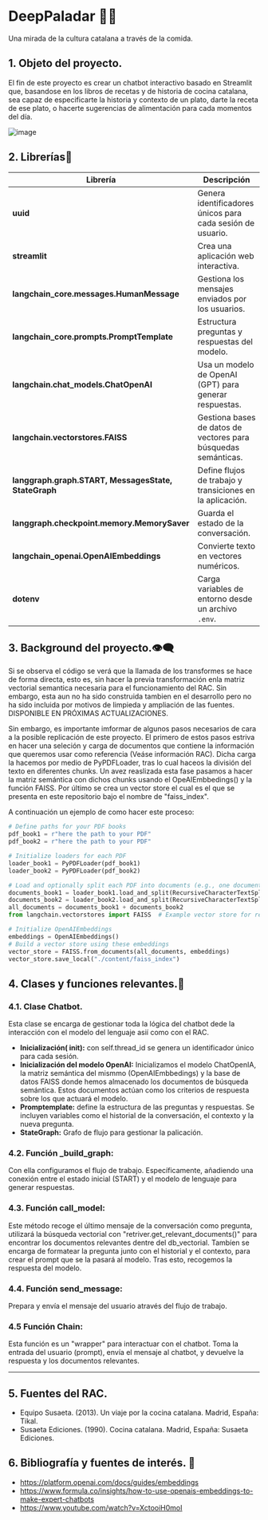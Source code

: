 # DeepPaladar 🥕🥑
Una mirada de la cultura catalana a través de la comida. 



## 1. Objeto del proyecto. 
El fin de este proyecto es crear un chatbot interactivo basado en Streamlit que, basandose en los libros de recetas y de historia de cocina catalana, sea capaz de especificarte la historia y contexto de un plato, darte la receta de ese plato, o hacerte sugerencias de alimentación para cada momentos del día. 


![image](https://github.com/user-attachments/assets/5cac8163-432f-4f71-8094-bd666cf85253)


## 2. Librerías📓

| Librería | Descripción |
|----------|------------|
| **uuid** | Genera identificadores únicos para cada sesión de usuario. |
| **streamlit** | Crea una aplicación web interactiva. |
| **langchain_core.messages.HumanMessage** | Gestiona los mensajes enviados por los usuarios. |
| **langchain_core.prompts.PromptTemplate** | Estructura preguntas y respuestas del modelo. |
| **langchain.chat_models.ChatOpenAI** | Usa un modelo de OpenAI (GPT) para generar respuestas. |
| **langchain.vectorstores.FAISS** | Gestiona bases de datos de vectores para búsquedas semánticas. |
| **langgraph.graph.START, MessagesState, StateGraph** | Define flujos de trabajo y transiciones en la aplicación. |
| **langgraph.checkpoint.memory.MemorySaver** | Guarda el estado de la conversación. |
| **langchain_openai.OpenAIEmbeddings** | Convierte texto en vectores numéricos. |
| **dotenv** | Carga variables de entorno desde un archivo `.env`. |


## 3. Background del proyecto.👁️‍🗨
Si se observa el código se verá que la llamada de los transformes se hace de forma directa, esto es, sin hacer la previa transformación enla matriz vectorial semantica necesaria para el funcionamiento del RAC. Sin embargo, esta aun no ha sido construida tambien en el desarrollo pero no ha sido incluida por motivos de limpieda y ampliación de las fuentes. DISPONIBLE EN PRÓXIMAS ACTUALIZACIONES. 

Sin embargo, es importante imformar de algunos pasos necesarios de cara a la posible replicación de este proyecto. El primero de estos pasos estriva en hacer una seleción y carga de documentos que contiene la información que queremos usar como referencia (Veáse información RAC). Dicha carga la hacemos por medio de PyPDFLoader, tras lo cual haceos la división del texto en diferentes chunks. Un avez reaslizada esta fase pasamos a hacer la matriz semántica con dichos chunks usando el OpeAIEmbbedings() y la función FAISS. Por último se crea un vector store el cual es el que se presenta en este repositorio bajo el nombre de "faiss_index". 

A continuación un ejemplo de como hacer este proceso: 
```python
# Define paths for your PDF books
pdf_book1 = r"here the path to your PDF"
pdf_book2 = r"here the path to your PDF"

# Initialize loaders for each PDF
loader_book1 = PyPDFLoader(pdf_book1)
loader_book2 = PyPDFLoader(pdf_book2)

# Load and optionally split each PDF into documents (e.g., one document per page)
documents_book1 = loader_book1.load_and_split(RecursiveCharacterTextSplitter(chunk_size=5000, chunk_overlap=150))
documents_book2 = loader_book2.load_and_split(RecursiveCharacterTextSplitter(chunk_size=5000, chunk_overlap=150))
all_documents = documents_book1 + documents_book2
from langchain.vectorstores import FAISS  # Example vector store for retrieval tasks

# Initialize OpenAIEmbeddings
embeddings = OpenAIEmbeddings()
# Build a vector store using these embeddings
vector_store = FAISS.from_documents(all_documents, embeddings)
vector_store.save_local("./content/faiss_index")
```````



## 4. Clases y funciones relevantes.🦾
### 4.1. Clase Chatbot.
Esta clase se encarga de gestionar toda la  lógica del chatbot dede la interacción con el modelo del lenguaje asií como con el RAC. 

- **Inicialización( __init__):** con self.thread_id se genera un identificador único para cada sesión. 
- **Inicialización del modelo OpenAI:** Inicializamos el modelo ChatOpenIA, la matriz semántica del mismmo (OpenAIEmbbedings) y la base de datos FAISS donde hemos almacenado los documentos de búsqueda semántica. Estos documentos actúan como los criterios de respuesta sobre los que actuará el modelo. 
- **Promptemplate:**  define la estructura de las preguntas y respuestas. Se incluyen variables como el historial de la conversación, el contexto y la nueva pregunta.
- **StateGraph:** Grafo de flujo para gestionar la palicación.
### 4.2. Función _build_graph: 
Con ella configuramos el flujo de trabajo. Específicamente, añadiendo una conexión entre el estado inicial (START) y el modelo de lenguaje para generar respuestas.
### 4.3. Función call_model: 
Este método recoge el último mensaje de la conversación como pregunta, utilizará la búsqueda vectorial con "retriver.get_relevant_documents()" para encontrar los documentos relevantes dentre del db_vectorial. Tambíen se encarga de formatear la pregunta junto con el historial y el contexto, para crear el prompt que se la pasará al modelo. Tras esto, recogemos la respuesta del modelo. 
### 4.4. Función send_message: 
Prepara y envía el mensaje del usuario através del flujo de trabajo. 
### 4.5 Función Chain: 
Esta función es un "wrapper" para interactuar con el chatbot. Toma la entrada del usuario (prompt), envía el mensaje al chatbot, y devuelve la respuesta y los documentos relevantes.
- --
## 5. Fuentes del RAC.
- Equipo Susaeta. (2013). Un viaje por la cocina catalana. Madrid, España: Tikal.
- Susaeta Ediciones. (1990). Cocina catalana. Madrid, España: Susaeta Ediciones.

## 6. Bibliografía y fuentes de interés. 📓
- https://platform.openai.com/docs/guides/embeddings
- https://www.formula.co/insights/how-to-use-openais-embeddings-to-make-expert-chatbots
- https://www.youtube.com/watch?v=XctooiH0moI



